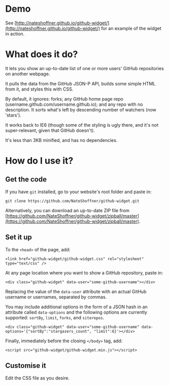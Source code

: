 Demo
====

See [http://nateshoffner.github.io/github-widget/](http://nateshoffner.github.io/github-widget/) for an example of the widget in action.


What does it do?
================

It lets you show an up-to-date list of one or more users' GitHub repositories on another webpage.

It pulls the data from the GitHub JSON-P API, builds some simple HTML from it, and styles this with CSS.

By default, it ignores: forks; any GitHub home page repo (username.github.com/username.github.io); and any repo with no description. It sorts what's left by descending number of watchers (now 'stars').

It works back to IE6 (though some of the styling is ugly there, and it's not super-relevant, given that GitHub doesn't).

It's less than 3KB minified, and has no dependencies.


How do I use it?
================

Get the code
------------

If you have `git` installed, go to your website's root folder and paste in:

    git clone https://github.com/NateShoffner/github-widget.git

Alternatively, you can download an up-to-date ZIP file from [https://github.com/NateShoffner/github-widget/zipball/master](https://github.com/NateShoffner/github-widget/zipball/master).

Set it up
---------

To the `<head>` of the page, add:

    <link href="github-widget/github-widget.css" rel="stylesheet" type="text/css" />

At any page location where you want to show a GitHub repository, paste in:

    <div class="github-widget" data-user="some-github-username"></div>

Replacing the value of the `data-user` attribute with an actual GitHub username or usernames, separated by commas.

You may include additional options in the form of a JSON hash in an attribute called `data-options`
and the following options are currently supported: `sortBy`, `limit`, `forks`, and `siterepos`.

    <div class="github-widget" data-user="some-github-username" data-options='{"sortBy":"stargazers_count", "limit":6}'></div>

Finally, immediately before the closing `</body>` tag, add:

    <script src="github-widget/github-widget.min.js"></script>


Customise it
------------

Edit the CSS file as you desire.
